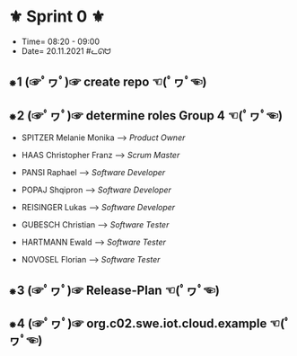 # ⚜ Sprint 0 ⚜

+ Time= 08:20 - 09:00
+ Date= 20.11.2021
#ᓚᘏᗢ


## ⁕1 (☞ﾟヮﾟ)☞ create repo ☜(ﾟヮﾟ☜)


## ⁕2 (☞ﾟヮﾟ)☞ determine roles Group 4 ☜(ﾟヮﾟ☜)

+   SPITZER Melanie Monika --> _Product Owner_
+   HAAS Christopher Franz  --> _Scrum Master_
    
+   PANSI Raphael           --> _Software Developer_
+   POPAJ Shqipron          --> _Software Developer_
+   REISINGER Lukas         --> _Software Developer_
    
+   GUBESCH Christian       --> _Software Tester_
+   HARTMANN Ewald          --> _Software Tester_
+   NOVOSEL Florian         --> _Software Tester_


## ⁕3 (☞ﾟヮﾟ)☞ Release-Plan ☜(ﾟヮﾟ☜)


## ⁕4 (☞ﾟヮﾟ)☞ org.c02.swe.iot.cloud.example ☜(ﾟヮﾟ☜)